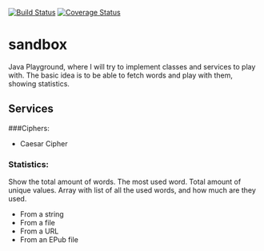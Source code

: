 [![Build Status](https://travis-ci.org/eballo/sandbox.svg?branch=master)](https://travis-ci.org/eballo/sandbox)
[![Coverage Status](https://coveralls.io/repos/github/eballo/sandbox/badge.svg)](https://coveralls.io/github/eballo/sandbox)

# sandbox
Java Playground, where I will try to implement classes and services to play with.
The basic idea is to be able to fetch words and play with them, showing statistics.

## Services

###Ciphers:
- Caesar Cipher

### Statistics:

Show the total amount of words.
The most used word. 
Total amount of unique values.
Array with list of all the used words, and how much are they used.


- From a string
- From a file
- From a URL
- From an EPub file






